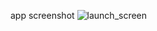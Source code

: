 app screenshot
![launch_screen](https://user-images.githubusercontent.com/67529119/192229204-284c25d7-61a2-4d13-a6a0-08b78b11d340.png)
